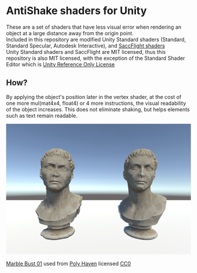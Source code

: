 # AntiShake shaders for Unity
These are a set of shaders that have less visual error when rendering an object at a large distance away from the origin point.  
Included in this repository are modified Unity Standard shaders (Standard, Standard Specular, Autodesk Interactive), and [SaccFlight shaders](https://github.com/Sacchan-VRC/SaccFlightAndVehicles/tree/master/Shaders)  
Unity Standard shaders and SaccFlight are MIT licensed, thus this repository is also MIT licensed, with the exception of the Standard Shader Editor which is [Unity Reference Only License](https://unity3d.com/legal/licenses/Unity_Reference_Only_License)

## How?

By applying the object's position later in the vertex shader, at the cost of one more mul(mat4x4, float4) or 4 more instructions, the visual readability of the object increases. This does not eliminate shaking, but helps elements such as text remain readable.

![](/example.png)

[Marble Bust 01](https://polyhaven.com/a/marble_bust_01) used from [Poly Haven](https://polyhaven.com/) licensed [CC0](https://creativecommons.org/public-domain/cc0/)
